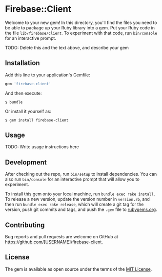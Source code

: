 # Firebase::Client

Welcome to your new gem! In this directory, you'll find the files you need to be able to package up your Ruby library into a gem. Put your Ruby code in the file `lib/firebase/client`. To experiment with that code, run `bin/console` for an interactive prompt.

TODO: Delete this and the text above, and describe your gem

## Installation

Add this line to your application's Gemfile:

```ruby
gem 'firebase-client'
```

And then execute:

    $ bundle

Or install it yourself as:

    $ gem install firebase-client

## Usage

TODO: Write usage instructions here

## Development

After checking out the repo, run `bin/setup` to install dependencies. You can also run `bin/console` for an interactive prompt that will allow you to experiment.

To install this gem onto your local machine, run `bundle exec rake install`. To release a new version, update the version number in `version.rb`, and then run `bundle exec rake release`, which will create a git tag for the version, push git commits and tags, and push the `.gem` file to [rubygems.org](https://rubygems.org).

## Contributing

Bug reports and pull requests are welcome on GitHub at https://github.com/[USERNAME]/firebase-client.


## License

The gem is available as open source under the terms of the [MIT License](http://opensource.org/licenses/MIT).

